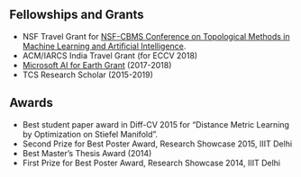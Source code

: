 ## Fellowships and Grants
   - NSF Travel Grant for [NSF-CBMS Conference on Topological Methods in Machine Learning and Artificial Intelligence](https://blogs.cofc.edu/cbms-tda2019/).
   - ACM/IARCS India Travel Grant (for ECCV 2018)
   - [Microsoft AI for Earth Grant](https://www.microsoft.com/en-us/ai/ai-for-earth) (2017-2018)
   - TCS Research Scholar (2015-2019)
   

## Awards
   - Best student paper award in Diff-CV 2015 for “Distance Metric Learning by Optimization on Stiefel Manifold”.
   - Second Prize for Best Poster Award, Research Showcase 2015, IIIT Delhi
   - Best Master’s Thesis Award (2014)
   - First Prize for Best Poster Award, Research Showcase 2014, IIIT Delhi
  

